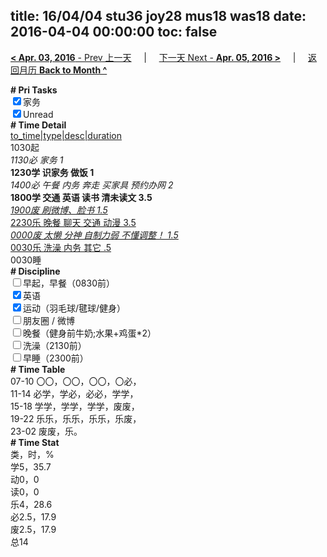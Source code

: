 title: 16/04/04 stu36 joy28 mus18 was18
date: 2016-04-04 00:00:00
toc: false
---
[**< Apr. 03, 2016** - Prev 上一天](/lifelogs/2016/04/d03.html) &nbsp; &nbsp; | &nbsp; &nbsp; [下一天 Next - **Apr. 05, 2016 >**](/lifelogs/2016/04/d05.html) &nbsp; &nbsp; |  &nbsp; &nbsp; [返回月历 **Back to Month ^**](/lifelogs/2016/04/index.html)
<br/><div><b># Pri Tasks</b></div><div><input checked="true" type="checkbox"/>家务</div><div><input checked="true" type="checkbox"/>Unread</div><div><b># Time Detail</b></div><div><u>to_time|type|desc|duration</u></div><div>1030起</div><div><i>1130必 家务 1</i></div><div><b>1230学 识家务 做饭 1</b></div><div><i>1400必 午餐 内务 奔走 买家具 预约办网 2</i></div><div><b>1800学 交通 英语 读书 清未读文 3.5</b></div><div><u><i>1900废 刷微博、脸书 1.5</i></u></div><div><u>2230乐 晚餐 聊天 交通 动漫 3.5</u></div><div><u><i>0000废 太懒 分神 自制力弱 不懂调整！ 1.5</i></u></div><div><u>0030乐 洗澡 内务 其它 .5</u></div><div>0030睡</div><div><b># Discipline</b></div><div><input type="checkbox"/>早起，早餐（0830前）</div><div><input checked="true" type="checkbox"/>英语</div><div><input checked="true" type="checkbox"/>运动（羽毛球/毽球/健身）</div><div><input type="checkbox"/>朋友圈 / 微博</div><div><input type="checkbox"/>晚餐（健身前牛奶;水果+鸡蛋*2）</div><div><input type="checkbox"/>洗澡（2130前）</div><div><input type="checkbox"/>早睡（2300前）</div><div><b># Time Table</b></div><div>07-10 〇〇，〇〇，〇〇，〇必，</div><div>11-14 必学，学必，必必，学学，</div><div>15-18 学学，学学，学学，废废，</div><div>19-22 乐乐，乐乐，乐乐，乐废，</div><div>23-02 废废，乐。</div><div><b># Time Stat</b></div><div>类，时，%</div><div>学5，35.7</div><div>动0，0</div><div>读0，0</div><div>乐4，28.6</div><div>必2.5，17.9</div><div>废2.5，17.9</div><div>总14</div>